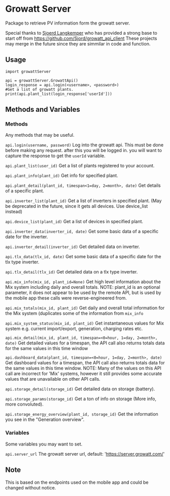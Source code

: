 # Growatt Server
Package to retrieve PV information form the growatt server.

Special thanks to [Sjoerd Langkemper](https://github.com/Sjord) who has provided a strong base to start off from https://github.com/Sjord/growatt_api_client
These projects may merge in the future since they are simmilar in code and function.
## Usage
```
import growattServer

api = growattServer.GrowattApi()
login_response = api.login(<username>, <password>)
#Get a list of growatt plants.
print(api.plant_list(login_response['userId']))
```
## Methods and Variables
### Methods
Any methods that may be useful.

`api.login(username, password)` Log into the growatt api. This must be done before making any request. after this you will be logged in. you will want to capture the response to get the `userId` variable.

`api.plant_list(user_id)` Get a list of plants registered to your account.

`api.plant_info(plant_id)` Get info for specified plant.

`api.plant_detail(plant_id, timespan<1=day, 2=month>, date)` Get details of a specific plant.

`api.inverter_list(plant_id)` Get a list of inverters in specified plant. (May be deprecated in the future, since it gets all devices. Use device_list instead)

`api.device_list(plant_id)` Get a list of devices in specified plant.

`api.inverter_data(inverter_id, date)` Get some basic data of a specific date for the inverter.

`api.inverter_detail(inverter_id)` Get detailed data on inverter.

`api.tlx_data(tlx_id, date)` Get some basic data of a specific date for the tlx type inverter.

`api.tlx_detail(tlx_id)` Get detailed data on a tlx type inverter.

`api.mix_info(mix_id, plant_id=None)` Get high level information about the Mix system including daily and overall totals. NOTE: plant_id is an optional parameter, it does not appear to be used by the remote API, but is used by the mobile app these calls were reverse-engineered from.

`api.mix_totals(mix_id, plant_id)` Get daily and overall total information for the Mix system (duplicates some of the information from `mix_info`

`api.mix_system_status(mix_id, plant_id)` Get instantaneous values for Mix system e.g. current import/export, generation, charging rates etc.

`api.mix_detail(mix_id, plant_id, timespan=<0=hour, 1=day, 2=month>, date)` Get detailed values for a timespan, the API call also returns totals data for the same values in this time window

`api.dashboard_data(plant_id, timespan=<0=hour, 1=day, 2=month>, date)` Get dashboard values for a timespan, the API call also returns totals data for the same values in this time window. NOTE: Many of the values on this API call are incorrect for 'Mix' systems, however it still provides some accurate values that are unavailable on other API calls.

`api.storage_detail(storage_id)` Get detailed data on storage (battery).

`api.storage_params(storage_id)` Get a ton of info on storage (More info, more convoluted).

`api.storage_energy_overview(plant_id, storage_id)` Get the information you see in the "Generation overview".

### Variables
Some variables you may want to set.

`api.server_url` The growatt server url, default: 'https://server.growatt.com/'
## Note
This is based on the endpoints used on the mobile app and could be changed without notice.
